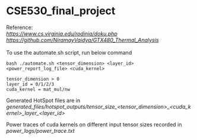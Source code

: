 # CSE530_final_project

Reference: <br />
*https://www.cs.virginia.edu/rodinia/doku.php* <br />
*https://github.com/NiramayVaidya/GTX480_Thermal_Analysis* <br />
<br />
To use the automate.sh script, run below command <br />
```console
bash ./automate.sh <tensor_dimension> <layer_id> <power_report_log_file> <cuda_kernel>

tensor_dimension > 0
layer_id = 0/1/2/3
cuda_kernel = mat_mul/nw
```

Generated HotSpot files are in *generated_files/hotspot_outputs/tensor_size_<tensor_dimension>\_<cuda_kernel>\_layer_<layer_id>*

Power traces of cuda kernels on different input tensor sizes recorded in *power_logs/power_trace.txt*
